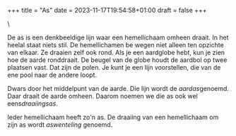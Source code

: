 +++
title = "As"
date = 2023-11-17T19:54:58+01:00
draft = false
+++

\

De as is een denkbeeldige lijn waar een hemellichaam omheen draait. In
het heelal staat niets stil. De hemellichamen be wegen niet alleen ten
opzichte van elkaar. Ze draaien zelf ook rond. Als je een aardglobe
hebt, kun je zien hoe de aarde ronddraait. De beugel van de globe houdt
de aardbol op twee plaatsen vast. Dat zijn de polen. Je kunt je een lijn
voorstellen, die van de ene pool naar de andere loopt.

Dwars door het middelpunt van de aarde. Die lijn wordt de
*aardas*genoemd. Daar draait de aarde omheen. Daarom noemen we die as
ook wel eens*draaiingsas*.

Ieder hemellichaam heeft zo\'n as. De draaiing van een hemellichaam om
zijn as wordt *aswenteling* genoemd.
